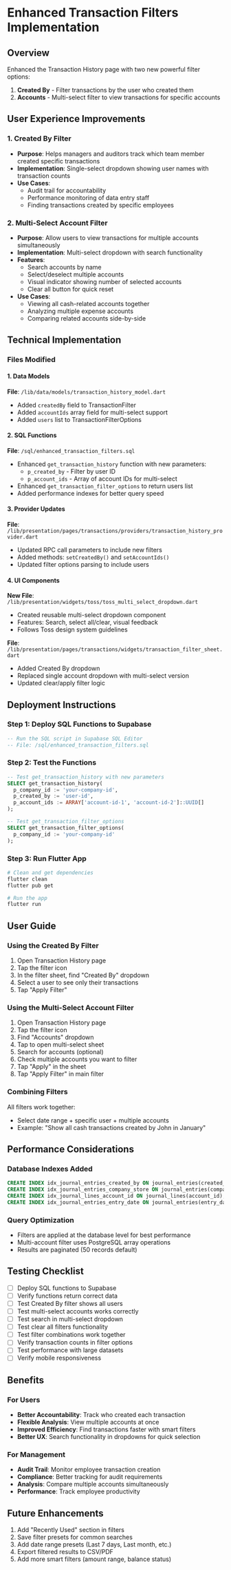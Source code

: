 # Enhanced Transaction Filters Implementation

## Overview
Enhanced the Transaction History page with two new powerful filter options:
1. **Created By** - Filter transactions by the user who created them
2. **Accounts** - Multi-select filter to view transactions for specific accounts

## User Experience Improvements

### 1. Created By Filter
- **Purpose**: Helps managers and auditors track which team member created specific transactions
- **Implementation**: Single-select dropdown showing user names with transaction counts
- **Use Cases**:
  - Audit trail for accountability
  - Performance monitoring of data entry staff
  - Finding transactions created by specific employees

### 2. Multi-Select Account Filter
- **Purpose**: Allow users to view transactions for multiple accounts simultaneously
- **Implementation**: Multi-select dropdown with search functionality
- **Features**:
  - Search accounts by name
  - Select/deselect multiple accounts
  - Visual indicator showing number of selected accounts
  - Clear all button for quick reset
- **Use Cases**:
  - Viewing all cash-related accounts together
  - Analyzing multiple expense accounts
  - Comparing related accounts side-by-side

## Technical Implementation

### Files Modified

#### 1. Data Models
**File**: `/lib/data/models/transaction_history_model.dart`
- Added `createdBy` field to TransactionFilter
- Added `accountIds` array field for multi-select support
- Added `users` list to TransactionFilterOptions

#### 2. SQL Functions
**File**: `/sql/enhanced_transaction_filters.sql`
- Enhanced `get_transaction_history` function with new parameters:
  - `p_created_by` - Filter by user ID
  - `p_account_ids` - Array of account IDs for multi-select
- Enhanced `get_transaction_filter_options` to return users list
- Added performance indexes for better query speed

#### 3. Provider Updates
**File**: `/lib/presentation/pages/transactions/providers/transaction_history_provider.dart`
- Updated RPC call parameters to include new filters
- Added methods: `setCreatedBy()` and `setAccountIds()`
- Updated filter options parsing to include users

#### 4. UI Components
**New File**: `/lib/presentation/widgets/toss/toss_multi_select_dropdown.dart`
- Created reusable multi-select dropdown component
- Features: Search, select all/clear, visual feedback
- Follows Toss design system guidelines

**File**: `/lib/presentation/pages/transactions/widgets/transaction_filter_sheet.dart`
- Added Created By dropdown
- Replaced single account dropdown with multi-select version
- Updated clear/apply filter logic

## Deployment Instructions

### Step 1: Deploy SQL Functions to Supabase
```sql
-- Run the SQL script in Supabase SQL Editor
-- File: /sql/enhanced_transaction_filters.sql
```

### Step 2: Test the Functions
```sql
-- Test get_transaction_history with new parameters
SELECT get_transaction_history(
  p_company_id := 'your-company-id',
  p_created_by := 'user-id',
  p_account_ids := ARRAY['account-id-1', 'account-id-2']::UUID[]
);

-- Test get_transaction_filter_options
SELECT get_transaction_filter_options(
  p_company_id := 'your-company-id'
);
```

### Step 3: Run Flutter App
```bash
# Clean and get dependencies
flutter clean
flutter pub get

# Run the app
flutter run
```

## User Guide

### Using the Created By Filter
1. Open Transaction History page
2. Tap the filter icon
3. In the filter sheet, find "Created By" dropdown
4. Select a user to see only their transactions
5. Tap "Apply Filter"

### Using the Multi-Select Account Filter
1. Open Transaction History page
2. Tap the filter icon
3. Find "Accounts" dropdown
4. Tap to open multi-select sheet
5. Search for accounts (optional)
6. Check multiple accounts you want to filter
7. Tap "Apply" in the sheet
8. Tap "Apply Filter" in main filter

### Combining Filters
All filters work together:
- Select date range + specific user + multiple accounts
- Example: "Show all cash transactions created by John in January"

## Performance Considerations

### Database Indexes Added
```sql
CREATE INDEX idx_journal_entries_created_by ON journal_entries(created_by);
CREATE INDEX idx_journal_entries_company_store ON journal_entries(company_id, store_id);
CREATE INDEX idx_journal_lines_account_id ON journal_lines(account_id);
CREATE INDEX idx_journal_entries_entry_date ON journal_entries(entry_date DESC);
```

### Query Optimization
- Filters are applied at the database level for best performance
- Multi-account filter uses PostgreSQL array operations
- Results are paginated (50 records default)

## Testing Checklist

- [ ] Deploy SQL functions to Supabase
- [ ] Verify functions return correct data
- [ ] Test Created By filter shows all users
- [ ] Test multi-select accounts works correctly
- [ ] Test search in multi-select dropdown
- [ ] Test clear all filters functionality
- [ ] Test filter combinations work together
- [ ] Verify transaction counts in filter options
- [ ] Test performance with large datasets
- [ ] Verify mobile responsiveness

## Benefits

### For Users
- **Better Accountability**: Track who created each transaction
- **Flexible Analysis**: View multiple accounts at once
- **Improved Efficiency**: Find transactions faster with smart filters
- **Better UX**: Search functionality in dropdowns for quick selection

### For Management
- **Audit Trail**: Monitor employee transaction creation
- **Compliance**: Better tracking for audit requirements
- **Analysis**: Compare multiple accounts simultaneously
- **Performance**: Track employee productivity

## Future Enhancements
1. Add "Recently Used" section in filters
2. Save filter presets for common searches
3. Add date range presets (Last 7 days, Last month, etc.)
4. Export filtered results to CSV/PDF
5. Add more smart filters (amount range, balance status)